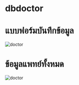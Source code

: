 # dbdoctor

# แบบฟอร์มบันทึกข้อมูล
![doctor](https://github.com/parinyaSrru/dbdoctor/blob/main/image/MicrosoftTeams-image.png?raw=true)


# ข้อมูลแพทย์ทั้งหมด
![doctor](https://github.com/parinyaSrru/dbdoctor/blob/main/image/MicrosoftTeams-image.png?raw=true)
